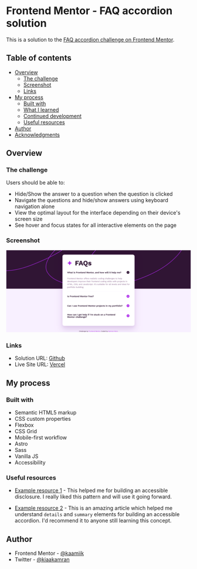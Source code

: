 # Frontend Mentor - FAQ accordion solution

This is a solution to the [FAQ accordion challenge on Frontend Mentor](https://www.frontendmentor.io/challenges/faq-accordion-wyfFdeBwBz).

## Table of contents

- [Overview](#overview)
  - [The challenge](#the-challenge)
  - [Screenshot](#screenshot)
  - [Links](#links)
- [My process](#my-process)
  - [Built with](#built-with)
  - [What I learned](#what-i-learned)
  - [Continued development](#continued-development)
  - [Useful resources](#useful-resources)
- [Author](#author)
- [Acknowledgments](#acknowledgments)

## Overview

### The challenge

Users should be able to:

- Hide/Show the answer to a question when the question is clicked
- Navigate the questions and hide/show answers using keyboard navigation alone
- View the optimal layout for the interface depending on their device's screen size
- See hover and focus states for all interactive elements on the page

### Screenshot

![](./design/screenshot.png)

### Links

- Solution URL: [Github](https://github.com/kaamiik/fm-FAQ-accordion-using-astro-sass)
- Live Site URL: [Vercel](https://fm-faq-accordion-using-astro-sass.vercel.app/)

## My process

### Built with

- Semantic HTML5 markup
- CSS custom properties
- Flexbox
- CSS Grid
- Mobile-first workflow
- Astro
- Sass
- Vanilla JS
- Accessibility

### Useful resources

- [Example resource 1](https://fedmentor.dev/posts/disclosure-ui/) - This helped me for building an accessible disclosure. I really liked this pattern and will use it going forward.

- [Example resource 2](https://adrianroselli.com/2023/08/progressively-enhanced-html-accordion.html) - This is an amazing article which helped me understand `details` and `summary` elements for building an accessible accordion. I'd recommend it to anyone still learning this concept.

## Author

- Frontend Mentor - [@kaamiik](https://www.frontendmentor.io/profile/kaamiik)
- Twitter - [@kiaakamran](https://www.twitter.com/kiaakamran)
